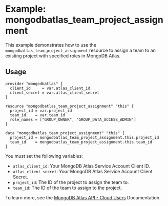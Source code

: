 # Example: mongodbatlas_team_project_assignment  
  
This example demonstrates how to use the `mongodbatlas_team_project_assignment` resource to assign a team to an existing project with specified roles in MongoDB Atlas.  
  
## Usage  
  
```hcl  
provider "mongodbatlas" {  
  client_id     = var.atlas_client_id  
  client_secret = var.atlas_client_secret  
}  
  
resource "mongodbatlas_team_project_assignment" "this" {  
  project_id = var.project_id  
  team_id    = var.team_id  
  role_names = ["GROUP_OWNER", "GROUP_DATA_ACCESS_ADMIN"]  
}  
  
data "mongodbatlas_team_project_assignment" "this" {  
  project_id = mongodbatlas_team_project_assignment.this.project_id
  team_id    = mongodbatlas_team_project_assignment.this.team_id
}  
```  
  
You must set the following variables:  
  
- `atlas_client_id`: Your MongoDB Atlas Service Account Client ID.  
- `atlas_client_secret`: Your MongoDB Atlas Service Account Client Secret.  
- `project_id`: The ID of the project to assign the team to.  
- `team_id`: The ID of the team to assign to the project.  
  
To learn more, see the [MongoDB Atlas API - Cloud Users](https://www.mongodb.com/docs/api/doc/atlas-admin-api-v2/operation/operation-addallteamstoproject) Documentation.  

